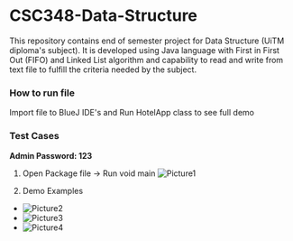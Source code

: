 # CSC348-Data-Structure
This repository contains end of semester project for Data Structure (UiTM diploma's subject). It is developed using Java language with First in First Out (FIFO) and Linked List algorithm and capability to read and write from text file to fulfill the criteria needed by the subject.

### How to run file
Import file to BlueJ IDE's and Run HotelApp class to see full demo

### Test Cases 
**Admin Password: 123**

1. Open Package file -> Run void main 
![Picture1](https://user-images.githubusercontent.com/91973389/136732297-fdeddd51-a06a-4e3d-8dcd-9af0a66b3d67.png)

2. Demo Examples
- ![Picture2](https://user-images.githubusercontent.com/91973389/136732304-8c4ca500-7428-4929-bd37-05b1af283909.png)
- ![Picture3](https://user-images.githubusercontent.com/91973389/136732306-0f5339d6-bcac-4135-b7e9-3bfe1312e9a4.png)
- ![Picture4](https://user-images.githubusercontent.com/91973389/136732307-00bb6997-67ec-4c56-9f24-841ff6570c00.png)
